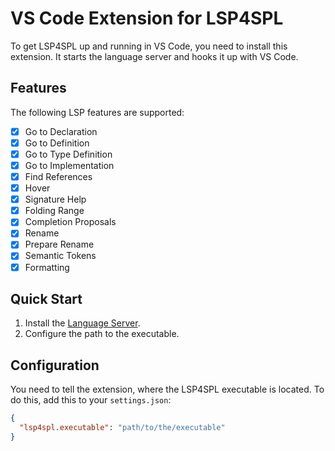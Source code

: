# VS Code Extension for LSP4SPL

To get LSP4SPL up and running in VS Code, you need to install this extension.
It starts the language server and hooks it up with VS Code.

## Features

The following LSP features are supported:

- [x] Go to Declaration
- [x] Go to Definition
- [x] Go to Type Definition
- [x] Go to Implementation
- [x] Find References
- [x] Hover
- [x] Signature Help
- [x] Folding Range
- [x] Completion Proposals
- [x] Rename
- [x] Prepare Rename
- [x] Semantic Tokens
- [x] Formatting

## Quick Start

1. Install the [Language Server](https://github.com/AlecGhost/LSP4SPL).
2. Configure the path to the executable.

## Configuration

You need to tell the extension, where the LSP4SPL executable is located.
To do this, add this to your `settings.json`:

```json
{
  "lsp4spl.executable": "path/to/the/executable"
}
```
